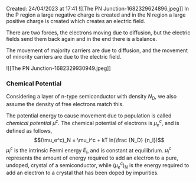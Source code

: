 Created: 24/04/2023 at 17:41
![[The PN Junction-1682329624896.jpeg]]
In the P region a large negative charge is created and in the N region a large positive charge is created which creates an electric field.

There are two forces, the electrons moving due to diffusion, but the electric fields send them back again and in the end there is a balance. 

The movement of majority carriers are due to diffusion, and the movement of minority carriers are due to the electric field.

![[The PN Junction-1682329930949.jpeg]]

### Chemical Potential
Considering a layer of n-type semiconductor with density $N_D$, we also assume the density of free electrons match this.

The potential energy to cause movement due to population is called *chemical potential* $\mu^c$.
The chemical potential of electrons is $\mu^c_e$, and is defined as follows,
$$(\mu_e^c)_N = \mu_i^c + kT ln(\frac {N_D} {n_I})$$
$\mu_i^c$ is the intrinsic Fermi energy $E_i$, and is constant at equilibrium.
$\mu_i^c$ represents the amount of energy required to add an electron to a pure, undoped, crystal of a semiconductor, while $(\mu_e^c)_N$ is the energy required to add an electron to a crystal that has been doped by impurities.